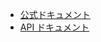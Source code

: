 - [公式ドキュメント](https://cloud.google.com/storage/docs/introduction)
- [API ドキュメント](https://googleapis.dev/nodejs/storage/latest/)
